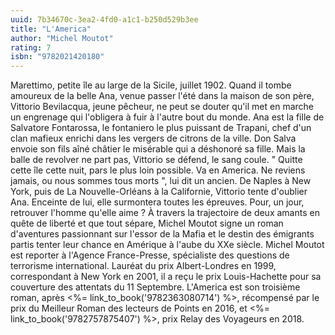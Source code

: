 ```yaml
---
uuid: 7b34670c-3ea2-4fd0-a1c1-b250d529b3ee
title: "L'America"
author: "Michel Moutot"
rating: 7
isbn: "9782021420180"
---
```


Marettimo, petite île au large de la Sicile, juillet 1902. Quand il tombe amoureux de la belle Ana, venue passer l'été dans la maison de son père, Vittorio Bevilacqua, jeune pêcheur, ne peut se douter qu'il met en marche un engrenage qui l'obligera à fuir à l'autre bout du monde. Ana est la fille de Salvatore Fontarossa, le fontaniero le plus puissant de Trapani, chef d'un clan mafieux enrichi dans les vergers de citrons de la ville. Don Salva envoie son fils aîné châtier le misérable qui a déshonoré sa fille. Mais la balle de revolver ne part pas, Vittorio se défend, le sang coule. " Quitte cette île cette nuit, pars le plus loin possible. Va en America. Ne reviens jamais, ou nous sommes tous morts ", lui dit un ancien. De Naples à New York, puis de La Nouvelle-Orléans à la Californie, Vittorio tente d'oublier Ana. Enceinte de lui, elle surmontera toutes les épreuves. Pour, un jour, retrouver l'homme qu'elle aime ? À travers la trajectoire de deux amants en quête de liberté et que tout sépare, Michel Moutot signe un roman d'aventures passionnant sur l'essor de la Mafia et le destin des émigrants partis tenter leur chance en Amérique à l'aube du XXe siècle. Michel Moutot est reporter à l'Agence France-Presse, spécialiste des questions de terrorisme international. Lauréat du prix Albert-Londres en 1999, correspondant à New York en 2001, il a reçu le prix Louis-Hachette pour sa couverture des attentats du 11 Septembre. L'America est son troisième roman, après <%= link_to_book('9782363080714') %>, récompensé par le prix du Meilleur Roman des lecteurs de Points en 2016, et <%= link_to_book('9782757875407') %>, prix Relay des Voyageurs en 2018.